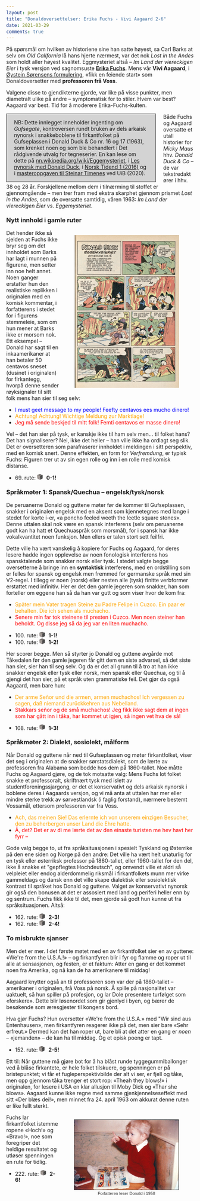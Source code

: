 ```yaml
---
layout: post
title: "Donaldoversettelser: Erika Fuchs - Vivi Aagaard 2-6"
date: 2021-03-29
comments: true
---
```


<style>
h3 {
margin-top: 1.2em;
}
  ol {
  margin-left: 0;
  padding-left: 0;
  margin-top: .4em;
}
ol li {
  display: block;
  margin-bottom: .4em;
  margin-left: 2em;
}
ol li::before {
  display: inline-block;
  content: "(" counter(item) ") ";
  counter-increment: item;
  width: 2em;
  margin-left: -2em;
}
figcaption {
    color: #333;
    text-align: center;
    font-family: Optima, Candara, Calibri, Arial, sans-serif;
    font-size: .8em;
  line-height: 1.2em;
}	
  .zoom:hover {
  -ms-transform: scale(3); /* IE 9 */
  -webkit-transform: scale(3); /* Safari 3-8 */
  transform: scale(2); 
  transform-origin: 100% 0%;
}
  .small {
  font-variant: small-caps;
}
</style>

<div class="ingress">
<p>På spørsmål om hvilken av historiene sine han satte høyest, sa Carl Barks at selv om <i>Old California</i> lå hans hjerte nærmest, var det nok <i>Lost in the Andes</i> som holdt aller høyest kvalitet. Eggmysteriet altså – <i>Im Land der viereckigen Eier</i> i tysk versjon ved sagnomsuste <a href="https://de.wikipedia.org/wiki/Erika_Fuchs"><b>Erika Fuchs</b></a>. Mens vår <b>Vivi Aagaard</b>, i <a href="https://www.oversetterleksikon.no/fra-duckburg-til-andeby-donald-pa-norsk/">Øystein Sørensens formulering</a>, «fikk en feiende start» som Donaldoversetter med <b>professoren frå Voss</b>.</p>
<p>Valgene disse to gjendikterne gjorde, var like på visse punkter, men diametralt ulike på andre – symptomatisk for to stiler. Hvem var best? Aagaard var best. Tid for å moderere Erika-Fuchs-kulten.
</p></div>
<div style="float: left; width: 360px; background-color: lightgray; padding: 0px 20px 0px 20px; margin: 0px 20px 0px 0px; border: #333 1pt solid"><p>NB: Dette innlegget inneholder ingenting om <i>Gufsegate</i>, kontroversen rundt bruken av dels arkaisk nynorsk i snakkeboblene til firkantfolket på Gufseplassen i Donald Duck &#38; Co nr. 16 og 17 (1963), som krenket noen og som ble behandlert i Det rådgivende utvalg for tegneserier. En kan lese om dette på <a href="https://nn.wikipedia.org/wiki/Eggemysteriet">nn.wikipedia.org/wiki/Eggemysteriet</a>, i <a href="https://www.nynorskbok.no/2016/09/16/les-nynorsk-med-donald-duck/">Les nynorsk med Donald Duck</a>, i <a href="https://www.nm.no/app/uploads/2020/03/nt16nr01.pdf">Norsk Tidend 1 (2016)</a> og i <a href="https://bora.uib.no/bora-xmlui/handle/1956/24106">masteroppgaven til Steinar Timenes</a> ved UiB (2020).</p></div>
<p>
Både Fuchs og Aagaard oversatte et utall historier for <i>Micky Maus</i> hhv. <i>Donald Duck &#38; Co</i> – de var tekstredaktører i hhv. 38 og 28 år. Forskjellene mellom dem i tilnærming til stoffet er gjennomgående – men trer fram med ekstra skarphet gjennom prismet  <i>Lost in the Andes</i>, som de oversatte samtidig, våren 1963: <i>Im Land der viereckigen Eier</i> vs. <i>Eggemysteriet</i>.
</p>
<h3>Nytt innhold i gamle ruter
</h3>
<div style="float:right;"><figure class="rightfig"><div class="zoom"><img style="width:280px" src="/pics/egge.jpg"></div></figure></div>
<p>Det hender ikke så sjelden at Fuchs ikke bryr seg om det innholdet som Barks har lagt i munnen på figurene, men setter inn noe helt annet. Noen ganger erstatter hun den realistiske replikken i originalen med en komisk kommentar, i forfatterens i stedet for i figurens stemmeleie, som om hun mener at Barks ikke er morsom nok. Ett eksempel – Donald har sagt til en inkaamerikaner at han betaler 50 centavos sneset (dusinet i originalen) for firkantegg, hvorpå denne sender røyksignaler til sitt folk mens han sier til seg selv:</p>
<ul class="dist"><li><span style="color:blue">I must geet message to my people! Feefty centavos ees mucho dinero!</span>
</li>
<li><span style="color:orange">Achtung! Achtung! Wichtige Meldung zur Marktlage!</span>
</li>
<li><span style="color:red">Jeg må sende beskjed til mitt folk! Femti centavos er masse dinero!</span>
</li>
</ul>
<p>Vel – det han sier på tysk, er kanskje ikke til ham selv men… til folket hans?  Det han signaliserer? Nei, ikke det heller – han ville ikke ha ordlagt seg slik. Det er oversetteren som parafraserer innholdet i meldingen i sitt perspektiv, med en komisk snert. Denne effekten, en form for <i>Verfremdung</i>, er typisk Fuchs: Figuren trer ut av sin egen rolle og inn i en rolle med komisk distanse.</p>
<ul><li>69. rute: <img src="/pics/egg.jpg" width="15px"/><b> &nbsp; 0-1!</b></li>
</ul>
<h3>Språkmøter 1: Spansk/Quechua – engelsk/tysk/norsk
</h3>
<p>
De peruanerne Donald og guttene møter før de kommer til Gufseplassen, snakker i originalen engelsk med en aksent som kjennetegnes med lange i stedet for korte i-er, «a poncho feeled weeth the leetle square stones». Denne uttalen skal nok være en spansk interferens (selv om peruanerne godt kan ha hatt et Quechuaspråk som morsmål), for i spansk har ikke vokalkvantitet noen funksjon. Men ellers er talen stort sett feilfri.
</p>
<p>Dette ville ha vært vanskelig å kopiere for Fuchs og Aagaard, for deres lesere hadde ingen opplevelse av noen fonologisk interferens hos spansktalende som snakker norsk eller tysk. I stedet valgte begge oversetterne å bringe inn en <b>syntaktisk</b> interferens, med en ordstilling som er felles for spansk og engelsk men fremmed for germanske språk med sin V2-regel. I tillegg er noen (norsk) eller nesten alle (tysk) finitte verbformer erstattet med infinitiv. Her er det den gamle jegeren som snakker, han som forteller om eggene han så da han var gutt og som viser hvor de kom fra:
</p>
<ul class="dist"><li><span style="color:orange">Später mein Vater tragen Steine zu Padre Felipe in Cuzco. Ein paar er behalten. Die ich sehen als muchacho.</span>
</li>
<li><span style="color:red">Senere min far tok steinene til presten i Cuzco. Men noen steiner han beholdt. Og disse jeg så da jeg var en liten muchacho.</span>
</li>
</ul>
<ul class="dist"><li>100. rute: 
<img src="/pics/egg.jpg" width="15px"/><b> &nbsp; 1-1!</b>
</li>
<li>100. rute: 
<img src="/pics/egg.jpg" width="15px"/><b> &nbsp; 1-2!</b>
</li></ul>
<p>
Her scorer begge. Men så styrter jo Donald og guttene avgårde mot Tåkedalen før den gamle jegeren får gitt dem en siste advarsel, så det siste han sier, sier han til seg selv. Og da er det all grunn til å tro at han ikke snakker engelsk eller tysk eller norsk, men spansk eller Quechua, og til å gjengi det han sier, på et språk uten grammatiske feil. Det gjør da også Aagaard, men bare hun:
</p>
<ul class="dist"><li><span style="color:orange">Der arme Señor und die armen, armen muchachos! Ich vergessen zu sagen, daß niemand zurückkehren aus Nebelland.</span>
</li>
<li><span style="color:red">Stakkars señor og de små muchachos! Jeg fikk ikke sagt dem at ingen som har gått inn i tåka, har kommet ut igjen, så ingen vet hva de så!</span>
</li>
</ul>
<ul><li>108. rute:
<img src="/pics/egg.jpg" width="15px"/><b> &nbsp; 1-3!</b>
</li></ul>
<h3>Språkmøter 2: Dialekt, sosiolekt, målform</h3>
<p>
Når Donald og guttene når ned til Gufseplassen og møter firkantfolket, viser det seg i originalen at de snakker sørstatsdialekt, som de lærte av professoren fra Alabama som bodde hos dem på 1860-tallet. Noe måtte Fuchs og Aagaard gjøre, og de tok motsatte valg: Mens Fuchs lot folket snakke et professoralt, skriftnært tysk med islett av studentforeningssjargong, er det et konservativt og dels arkaisk nynorsk i boblene deres i Aagaards versjon, og vi må anta at uttalen har mer eller mindre sterke trekk av sørvestlandsk (i faglig forstand), nærmere bestemt Vossamål, ettersom professoren var fra Voss.</p>
<ul class="dist"><li><span style="color:orange">Ach, das meinen Sie! Das erlernte ich von unserem einzigen Besucher, den zu beherbergen unser Land die Ehre hatte.</span>
</li>
<li><span style="color:red">Å, det? Det er av di me lærte det av den einaste turisten me hev havt her fyrr –</span>
</li>
</ul>
<p>Gode valg begge to, ut fra språksituasjonen i spesielt Tyskland og Østerrike på den ene siden og Norge på den andre: Det ville ha vært helt unaturlig for en tysk eller østerriksk professor på 1860-tallet, eller 1960-tallet for den del, ikke å snakke et "gepflegtes Hochdeutsch", og omvendt ville et aldri så velpleiet eller endog alderdommelig riksmål i firkantfolkets munn mer virke gammeldags og dansk enn det ville skape dialektisk eller sosiolektisk kontrast til språket hos Donald og guttene. Valget av konservativt nynorsk gir også den bonusen at det er assosiert med land og periferi heller enn by og sentrum. Fuchs fikk ikke til det, men gjorde så godt hun kunne ut fra språksituasjonen. Altså:
</p>
<ul class="dist"><li>162. rute: 
<img src="/pics/egg.jpg" width="15px"/><b> &nbsp; 2-3!</b>
</li>
<li>162. rute:
<img src="/pics/egg.jpg" width="15px"/><b> &nbsp; 2-4!</b>
</li></ul>
<h3>To misbrukte sjanser</h3>
<p>
Men det er mer. I det første møtet med en av firkantfolket sier en av guttene: «We're from the U.S.A.!» – og firkantfyren blir i fyr og flamme og roper ut til alle at sensasjonen, og festen, er et faktum: Atter en gang er det kommet noen fra Amerika, og nå kan de ha amerikanere til middag!
</p>
<p>Aagaard knytter også an til professoren som var der på 1860-tallet – amerikaner i originalen, frå Voss på norsk. Å spille på nasjonalitet var uaktuelt, så hun spiller på profesjon, og lar Dole presentere turfølget som «forskere». Dette blir løsenordet som gir gjenlyd i byen, og bærer de besøkende som æresgjester til kongens bord.</p>
<p>Hva gjør Fuchs? Hun oversetter «We're from the U.S.A.» med "Wir sind aus Entenhausen», men firkantfyren reagerer ikke på det, men sier bare «Sehr erfreut.» Dermed kan det han roper ut, bare bli at det atter en gang er <i>noen</i> – «jemanden» – de kan ha til middag. Og et episk poeng er tapt.</p>
<ul><li>152. rute: 
<img src="/pics/egg.jpg" width="15px"/><b> &nbsp; 2-5!</b>
</li></ul>
<p>
Ett til: Når guttene må gjøre bot for å ha blåst runde tyggegummiballonger ved å blåse firkantete, er hele folket tilskuere, og spenningen er på bristepunktet; vi får et fugleperspektivbilde der alt vi ser, er fjell og tåke, men opp gjennom tåka trenger et stort rop: «Theah they blows!» i originalen, for lesere i USA en klar allusjon til Moby Dick og «Thar she blows». Aagaard kunne ikke regne med samme gjenkjennelseseffekt med sitt «Der blæs dei!», men minnet fra 24. april 1963 om akkurat denne ruten er like fullt sterkt. 
</p>
<div style="float:right;"><figure class="rightfig"><img style="width:280px; border: #333 1pt solid" src="/pics/DDkjs.jpg"><figcaption>Forfatteren leser Donald i 1958</figcaption></figure></div>
<p>Fuchs lar firkantfolket istemme ropene «Hoch!» og «Bravo!», noe som foregriper det heldige resultatet og utløser spenningen en rute for tidlig.</p>
<ul><li>222. rute:
<img src="/pics/egg.jpg" width="15px"/><b> &nbsp; 2-6!</b>
</li></ul>
